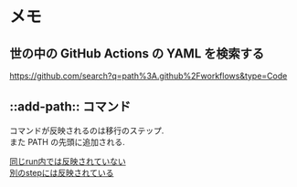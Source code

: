 # メモ

## 世の中の GitHub Actions の YAML を検索する

https://github.com/search?q=path%3A.github%2Fworkflows&type=Code

## ::add-path:: コマンド

コマンドが反映されるのは移行のステップ.  
また PATH の先頭に追加される.

[同じrun内では反映されていない](https://github.com/yasuhiroki/enjoy-github-actions/commit/90e86550ce93058731e029b1a4e8bf5c374bbc19/checks?check_suite_id=253494226)  
[別のstepには反映されている](https://github.com/yasuhiroki/enjoy-github-actions/commit/ad23f90f2d4969e7e72ae14ab1869d35ccf8e8e0/checks?check_suite_id=253504963)

